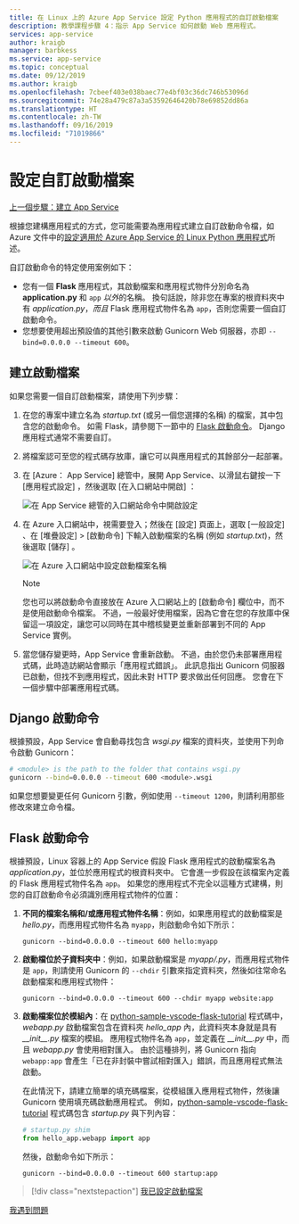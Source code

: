 ```yaml
---
title: 在 Linux 上的 Azure App Service 設定 Python 應用程式的自訂啟動檔案
description: 教學課程步驟 4：指示 App Service 如何啟動 Web 應用程式。
services: app-service
author: kraigb
manager: barbkess
ms.service: app-service
ms.topic: conceptual
ms.date: 09/12/2019
ms.author: kraigb
ms.openlocfilehash: 7cbeef403e038baec77e4bf03c36dc746b53096d
ms.sourcegitcommit: 74e28a479c87a3a53592646420b78e69852dd86a
ms.translationtype: HT
ms.contentlocale: zh-TW
ms.lasthandoff: 09/16/2019
ms.locfileid: "71019866"
---
```

# <a name="configure-a-custom-startup-file"></a>設定自訂啟動檔案

[上一個步驟：建立 App Service](tutorial-deploy-app-service-on-linux-02.md)

根據您建構應用程式的方式，您可能需要為應用程式建立自訂啟動命令檔，如 Azure 文件中的[設定適用於 Azure App Service 的 Linux Python 應用程式](https://docs.microsoft.com/azure/app-service/containers/how-to-configure-python)所述。

自訂啟動命令的特定使用案例如下：

- 您有一個 **Flask** 應用程式，其啟動檔案和應用程式物件分別命名為 **application.py** 和 `app` *以外*的名稱。 換句話說，除非您在專案的根資料夾中有 *application.py*，*而且* Flask 應用程式物件名為 `app`，否則您需要一個自訂啟動命令。
- 您想要使用超出預設值的其他引數來啟動 Gunicorn Web 伺服器，亦即 `--bind=0.0.0.0 --timeout 600`。

## <a name="create-a-startup-file"></a>建立啟動檔案

如果您需要一個自訂啟動檔案，請使用下列步驟：

1. 在您的專案中建立名為 *startup.txt* (或另一個您選擇的名稱) 的檔案，其中包含您的啟動命令。 如需 Flask，請參閱下一節中的 [Flask 啟動命令](#flask-startup-commands)。 Django 應用程式通常不需要自訂。

1. 將檔案認可至您的程式碼存放庫，讓它可以與應用程式的其餘部分一起部署。

1. 在 [Azure：  App Service] 總管中，展開 App Service、以滑鼠右鍵按一下 [應用程式設定]  ，然後選取 [在入口網站中開啟]  ：

    ![在 App Service 總管的入口網站命令中開啟設定](media/deploy-azure/open-settings-in-portal-command.png)

1. 在 Azure 入口網站中，視需要登入；然後在 [設定]  頁面上，選取 [一般設定]  、在 [堆疊設定]   > [啟動命令]  下輸入啟動檔案的名稱 (例如 *startup.txt*)，然後選取 [儲存]  。

    ![在 Azure 入口網站中設定啟動檔案名稱](media/deploy-azure/azure-portal-startup-file.png)

    > [!NOTE]
    > 您也可以將啟動命令直接放在 Azure 入口網站上的 [啟動命令]  欄位中，而不是使用啟動命令檔案。 不過，一般最好使用檔案，因為它會在您的存放庫中保留這一項設定，讓您可以同時在其中稽核變更並重新部署到不同的 App Service 實例。

1. 當您儲存變更時，App Service 會重新啟動。 不過，由於您仍未部署應用程式碼，此時造訪網站會顯示「應用程式錯誤」。 此訊息指出 Gunicorn 伺服器已啟動，但找不到應用程式，因此未對 HTTP 要求做出任何回應。 您會在下一個步驟中部署應用程式碼。

## <a name="django-startup-commands"></a>Django 啟動命令

根據預設，App Service 會自動尋找包含 *wsgi.py* 檔案的資料夾，並使用下列命令啟動 Gunicorn：

```bash
# <module> is the path to the folder that contains wsgi.py
gunicorn --bind=0.0.0.0 --timeout 600 <module>.wsgi
```

如果您想要變更任何 Gunicorn 引數，例如使用 `--timeout 1200`，則請利用那些修改來建立命令檔。

## <a name="flask-startup-commands"></a>Flask 啟動命令

根據預設，Linux 容器上的 App Service 假設 Flask 應用程式的啟動檔案名為 *application.py*，並位於應用程式的根資料夾中。 它會進一步假設在該檔案內定義的 Flask 應用程式物件名為 `app`。 如果您的應用程式不完全以這種方式建構，則您的自訂啟動命令必須識別應用程式物件的位置：

1. **不同的檔案名稱和/或應用程式物件名稱**：例如，如果應用程式的啟動檔案是 *hello.py*，而應用程式物件名為 `myapp`，則啟動命令如下所示：

    ```text
    gunicorn --bind=0.0.0.0 --timeout 600 hello:myapp
    ```

1. **啟動檔位於子資料夾中**：例如，如果啟動檔案是 *myapp/.py*，而應用程式物件是 `app`，則請使用 Gunicorn 的 `--chdir` 引數來指定資料夾，然後如往常命名啟動檔案和應用程式物件：

    ```text
    gunicorn --bind=0.0.0.0 --timeout 600 --chdir myapp website:app
    ```

1. **啟動檔案位於模組內**：在 [python-sample-vscode-flask-tutorial](https://github.com/Microsoft/python-sample-vscode-flask-tutorial) 程式碼中，*webapp.py* 啟動檔案包含在資料夾 *hello_app* 內，此資料夾本身就是具有 *\_\_init\_\_.py* 檔案的模組。 應用程式物件名為 `app`，並定義在 *\_\_init\_\_.py* 中，而且 *webapp.py* 會使用相對匯入。 由於這種排列，將 Gunicorn 指向 `webapp:app` 會產生「已在非封裝中嘗試相對匯入」錯誤，而且應用程式無法啟動。

    在此情況下，請建立簡單的填充碼檔案，從模組匯入應用程式物件，然後讓 Gunicorn 使用填充碼啟動應用程式。 例如，[python-sample-vscode-flask-tutorial](https://github.com/Microsoft/python-sample-vscode-flask-tutorial) 程式碼包含 *startup.py* 與下列內容：

    ```python
    # startup.py shim
    from hello_app.webapp import app
    ```

    然後，啟動命令如下所示：

    ```text
    gunicorn --bind=0.0.0.0 --timeout 600 startup:app
    ```

> [!div class="nextstepaction"]
> [我已設定啟動檔案](tutorial-deploy-app-service-on-linux-05.md)

[我遇到問題](https://www.research.net/r/PWZWZ52?tutorial=vscode-appservice-python&step=04-startup-command)
